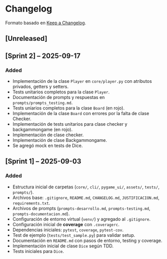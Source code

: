 # Changelog
Formato basado en [Keep a Changelog](https://keepachangelog.com/en/1.1.0/).

## [Unreleased]

## [Sprint 2] – 2025-09-17

### Added
- Implementación de la clase `Player` en `core/player.py` con atributos privados, getters y setters.
- Tests unitarios completos para la clase `Player`.
- Documentación de prompts y respuestas en `prompts/prompts_testing.md`.
- Tests uniarios completos para la clase `Board` (en rojo).
- Implementación de la clase `Board` con errores por la falta de clase Checker.
- Implementación de tests unitarios para clase checker y backgammongame (en rojo).
- Implementación de clase checker.
- Implementación de clase Backgammongame.
- Se agregó mock en tests de Dice.


## [Sprint 1] – 2025-09-03

### Added
- Estructura inicial de carpetas (`core/`, `cli/`, `pygame_ui/`, `assets/`, `tests/`, `prompts/`).
- Archivos base: `.gitignore`, `README.md`, `CHANGELOG.md`, `JUSTIFICACION.md`, `requirements.txt`.
- Archivos de prompts (`prompts-desarrollo.md`, `prompts-testing.md`, `prompts-documentacion.md`).
- Configuración de entorno virtual (`venv/`) y agregado al `.gitignore`.
- Configuración inicial de **coverage** con `.coveragerc`.
- Dependencias iniciales: `pytest`, `coverage`, `pytest-cov`.
- Test de ejemplo (`tests/test_sample.py`) para validar setup. 
- Documentación en `README.md` con pasos de entorno, testing y coverage.
- Implementación inicial de clase `Dice` según TDD.
- Tests iniciales para `Dice`.

